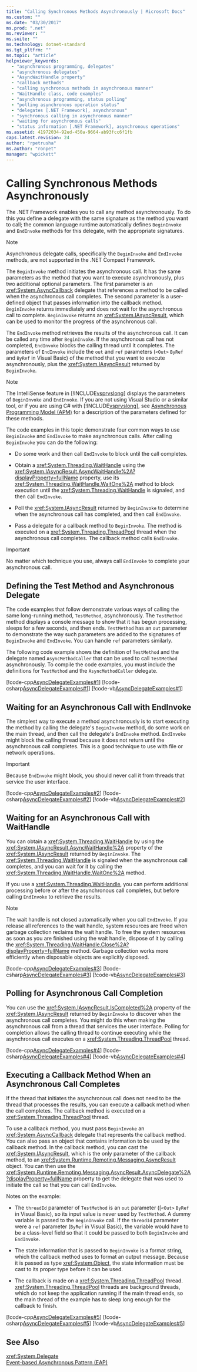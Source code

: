 ```yaml
---
title: "Calling Synchronous Methods Asynchronously | Microsoft Docs"
ms.custom: ""
ms.date: "03/30/2017"
ms.prod: ".net"
ms.reviewer: ""
ms.suite: ""
ms.technology: dotnet-standard
ms.tgt_pltfrm: ""
ms.topic: "article"
helpviewer_keywords: 
  - "asynchronous programming, delegates"
  - "asynchronous delegates"
  - "AsyncWaitHandle property"
  - "callback methods"
  - "calling synchronous methods in asynchronous manner"
  - "WaitHandle class, code examples"
  - "asynchronous programming, status polling"
  - "polling asynchronous operation status"
  - "delegates [.NET Framework], asynchronous"
  - "synchronous calling in asynchronous manner"
  - "waiting for asynchronous calls"
  - "status information [.NET Framework], asynchronous operations"
ms.assetid: 41972034-92ed-450a-9664-ab93fcc6f1fb
caps.latest.revision: 24
author: "rpetrusha"
ms.author: "ronpet"
manager: "wpickett"
---
```

# Calling Synchronous Methods Asynchronously
The .NET Framework enables you to call any method asynchronously. To do this you define a delegate with the same signature as the method you want to call; the common language runtime automatically defines `BeginInvoke` and `EndInvoke` methods for this delegate, with the appropriate signatures.  
  
> [!NOTE]
>  Asynchronous delegate calls, specifically the `BeginInvoke` and `EndInvoke` methods, are not supported in the .NET Compact Framework.  
  
 The `BeginInvoke` method initiates the asynchronous call. It has the same parameters as the method that you want to execute asynchronously, plus two additional optional parameters. The first parameter is an <xref:System.AsyncCallback> delegate that references a method to be called when the asynchronous call completes. The second parameter is a user-defined object that passes information into the callback method. `BeginInvoke` returns immediately and does not wait for the asynchronous call to complete. `BeginInvoke` returns an <xref:System.IAsyncResult>, which can be used to monitor the progress of the asynchronous call.  
  
 The `EndInvoke` method retrieves the results of the asynchronous call. It can be called any time after `BeginInvoke`. If the asynchronous call has not completed, `EndInvoke` blocks the calling thread until it completes. The parameters of `EndInvoke` include the `out` and `ref` parameters (`<Out>` `ByRef` and `ByRef` in Visual Basic) of the method that you want to execute asynchronously, plus the <xref:System.IAsyncResult> returned by `BeginInvoke`.  
  
> [!NOTE]
>  The IntelliSense feature in [!INCLUDE[vsprvslong](../../../includes/vsprvslong-md.md)] displays the parameters of `BeginInvoke` and `EndInvoke`. If you are not using Visual Studio or a similar tool, or if you are using C# with [!INCLUDE[vsprvslong](../../../includes/vsprvslong-md.md)], see [Asynchronous Programming Model (APM)](../../../docs/standard/asynchronous-programming-patterns/asynchronous-programming-model-apm.md) for a description of the parameters defined for these methods.  
  
 The code examples in this topic demonstrate four common ways to use `BeginInvoke` and `EndInvoke` to make asynchronous calls. After calling `BeginInvoke` you can do the following:  
  
-   Do some work and then call `EndInvoke` to block until the call completes.  
  
-   Obtain a <xref:System.Threading.WaitHandle> using the <xref:System.IAsyncResult.AsyncWaitHandle%2A?displayProperty=fullName> property, use its <xref:System.Threading.WaitHandle.WaitOne%2A> method to block execution until the <xref:System.Threading.WaitHandle> is signaled, and then call `EndInvoke`.  
  
-   Poll the <xref:System.IAsyncResult> returned by `BeginInvoke` to determine when the asynchronous call has completed, and then call `EndInvoke`.  
  
-   Pass a delegate for a callback method to `BeginInvoke`. The method is executed on a <xref:System.Threading.ThreadPool> thread when the asynchronous call completes. The callback method calls `EndInvoke`.  
  
> [!IMPORTANT]
>  No matter which technique you use, always call `EndInvoke` to complete your asynchronous call.  
  
## Defining the Test Method and Asynchronous Delegate  
 The code examples that follow demonstrate various ways of calling the same long-running method, `TestMethod`, asynchronously. The `TestMethod` method displays a console message to show that it has begun processing, sleeps for a few seconds, and then ends. `TestMethod` has an `out` parameter to demonstrate the way such parameters are added to the signatures of `BeginInvoke` and `EndInvoke`. You can handle `ref` parameters similarly.  
  
 The following code example shows the definition of `TestMethod` and the delegate named `AsyncMethodCaller` that can be used to call `TestMethod` asynchronously. To compile the code examples, you must include the definitions for `TestMethod` and the `AsyncMethodCaller` delegate.  
  
 [!code-cpp[AsyncDelegateExamples#1](../../../samples/snippets/cpp/VS_Snippets_CLR/AsyncDelegateExamples/cpp/TestMethod.cpp#1)]
 [!code-csharp[AsyncDelegateExamples#1](../../../samples/snippets/csharp/VS_Snippets_CLR/AsyncDelegateExamples/CS/TestMethod.cs#1)]
 [!code-vb[AsyncDelegateExamples#1](../../../samples/snippets/visualbasic/VS_Snippets_CLR/AsyncDelegateExamples/VB/TestMethod.vb#1)]  
  
## Waiting for an Asynchronous Call with EndInvoke  
 The simplest way to execute a method asynchronously is to start executing the method by calling the delegate's `BeginInvoke` method, do some work on the main thread, and then call the delegate's `EndInvoke` method. `EndInvoke` might block the calling thread because it does not return until the asynchronous call completes. This is a good technique to use with file or network operations.  
  
> [!IMPORTANT]
>  Because `EndInvoke` might block, you should never call it from threads that service the user interface.  
  
 [!code-cpp[AsyncDelegateExamples#2](../../../samples/snippets/cpp/VS_Snippets_CLR/AsyncDelegateExamples/cpp/EndInvoke.cpp#2)]
 [!code-csharp[AsyncDelegateExamples#2](../../../samples/snippets/csharp/VS_Snippets_CLR/AsyncDelegateExamples/CS/EndInvoke.cs#2)]
 [!code-vb[AsyncDelegateExamples#2](../../../samples/snippets/visualbasic/VS_Snippets_CLR/AsyncDelegateExamples/VB/EndInvoke.vb#2)]  
  
## Waiting for an Asynchronous Call with WaitHandle  
 You can obtain a <xref:System.Threading.WaitHandle> by using the <xref:System.IAsyncResult.AsyncWaitHandle%2A> property of the <xref:System.IAsyncResult> returned by `BeginInvoke`. The <xref:System.Threading.WaitHandle> is signaled when the asynchronous call completes, and you can wait for it by calling the <xref:System.Threading.WaitHandle.WaitOne%2A> method.  
  
 If you use a <xref:System.Threading.WaitHandle>, you can perform additional processing before or after the asynchronous call completes, but before calling `EndInvoke` to retrieve the results.  
  
> [!NOTE]
>  The wait handle is not closed automatically when you call `EndInvoke`. If you release all references to the wait handle, system resources are freed when garbage collection reclaims the wait handle. To free the system resources as soon as you are finished using the wait handle, dispose of it by calling the <xref:System.Threading.WaitHandle.Close%2A?displayProperty=fullName> method. Garbage collection works more efficiently when disposable objects are explicitly disposed.  
  
 [!code-cpp[AsyncDelegateExamples#3](../../../samples/snippets/cpp/VS_Snippets_CLR/AsyncDelegateExamples/cpp/waithandle.cpp#3)]
 [!code-csharp[AsyncDelegateExamples#3](../../../samples/snippets/csharp/VS_Snippets_CLR/AsyncDelegateExamples/CS/waithandle.cs#3)]
 [!code-vb[AsyncDelegateExamples#3](../../../samples/snippets/visualbasic/VS_Snippets_CLR/AsyncDelegateExamples/VB/WaitHandle.vb#3)]  
  
## Polling for Asynchronous Call Completion  
 You can use the <xref:System.IAsyncResult.IsCompleted%2A> property of the <xref:System.IAsyncResult> returned by `BeginInvoke` to discover when the asynchronous call completes. You might do this when making the asynchronous call from a thread that services the user interface. Polling for completion allows the calling thread to continue executing while the asynchronous call executes on a <xref:System.Threading.ThreadPool> thread.  
  
 [!code-cpp[AsyncDelegateExamples#4](../../../samples/snippets/cpp/VS_Snippets_CLR/AsyncDelegateExamples/cpp/polling.cpp#4)]
 [!code-csharp[AsyncDelegateExamples#4](../../../samples/snippets/csharp/VS_Snippets_CLR/AsyncDelegateExamples/CS/polling.cs#4)]
 [!code-vb[AsyncDelegateExamples#4](../../../samples/snippets/visualbasic/VS_Snippets_CLR/AsyncDelegateExamples/VB/polling.vb#4)]  
  
## Executing a Callback Method When an Asynchronous Call Completes  
 If the thread that initiates the asynchronous call does not need to be the thread that processes the results, you can execute a callback method when the call completes. The callback method is executed on a <xref:System.Threading.ThreadPool> thread.  
  
 To use a callback method, you must pass `BeginInvoke` an <xref:System.AsyncCallback> delegate that represents the callback method. You can also pass an object that contains information to be used by the callback method. In the callback method, you can cast the <xref:System.IAsyncResult>, which is the only parameter of the callback method, to an <xref:System.Runtime.Remoting.Messaging.AsyncResult> object. You can then use the <xref:System.Runtime.Remoting.Messaging.AsyncResult.AsyncDelegate%2A?displayProperty=fullName> property to get the delegate that was used to initiate the call so that you can call `EndInvoke`.  
  
 Notes on the example:  
  
-   The `threadId` parameter of `TestMethod` is an `out` parameter ([`<Out>` `ByRef` in Visual Basic), so its input value is never used by `TestMethod`. A dummy variable is passed to the `BeginInvoke` call. If the `threadId` parameter were a `ref` parameter (`ByRef` in Visual Basic), the variable would have to be a class-level field so that it could be passed to both `BeginInvoke` and `EndInvoke`.  
  
-   The state information that is passed to `BeginInvoke` is a format string, which the callback method uses to format an output message. Because it is passed as type <xref:System.Object>, the state information must be cast to its proper type before it can be used.  
  
-   The callback is made on a <xref:System.Threading.ThreadPool> thread. <xref:System.Threading.ThreadPool> threads are background threads, which do not keep the application running if the main thread ends, so the main thread of the example has to sleep long enough for the callback to finish.  
  
 [!code-cpp[AsyncDelegateExamples#5](../../../samples/snippets/cpp/VS_Snippets_CLR/AsyncDelegateExamples/cpp/callback.cpp#5)]
 [!code-csharp[AsyncDelegateExamples#5](../../../samples/snippets/csharp/VS_Snippets_CLR/AsyncDelegateExamples/CS/callback.cs#5)]
 [!code-vb[AsyncDelegateExamples#5](../../../samples/snippets/visualbasic/VS_Snippets_CLR/AsyncDelegateExamples/VB/callback.vb#5)]  
  
## See Also  
 <xref:System.Delegate>   
 [Event-based Asynchronous Pattern (EAP)](../../../docs/standard/asynchronous-programming-patterns/event-based-asynchronous-pattern-eap.md)